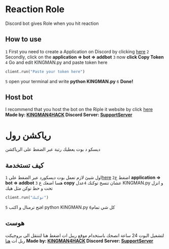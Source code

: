 # Reaction Role
Discord bot gives Role when you hit reaction
## How to use
`1` First you need to create a Application on Discord by clicking [here](https://discord.com/developers/applications/)
`2` Secondly, click on the **application => bot => addbot**
`3` now **click Copy Token**
`4` Go and edit KINGMAN.py and paste token here
```python 
client.run("Paste your token here")
```
`5` open your terminal and write **python KINGMAN.py**
`6` **Done!**
## Host bot
I recommend that you host the bot on the Riple it website 
by click [here](https://repl.it/@KINGMAN4HACK/Reaction-Role) 
**Made by: [KINGMAN4HACK](https://github.com/KINGMAN1996)
Discord Server: [SupportServer](https://discord.gg/M9fdZ9aQ9p)**
# رياكشن رول
ديسكو د بوت يعطيك رتبة عبر الضغط على الرياكشن
## كيف تستخدمة 
`1` اول شيئ لازم تعمل بوت ديسكورد عبر الضغط على[here](https://discord.com/developers/applications/)
`2`اضغط ع **application => bot => addbot**
`3` هسا اضغك ع **copy** عشان تنسخ توكنك
`4`عدل KINGMAN.py و انزل تحت و حط توكن مثل هيك 
```python
client.run("توكنك")
```
`5` افتح ترمنال و اكتب python KINGMAN.py
`6`كل شي تمام 
## هوست 
لتشغيل البوت 24 ساعة انصحك باستخدام موقع ريبل ات 
اضغط هنا لتنتقل الى بروجيكت ربل ات [هنا](https://repl.it/@KINGMAN4HACK/Reaction-Role)
**Made by: [KINGMAN4HACK](https://github.com/KINGMAN1996)
Discord Server: [SupportServer](https://discord.gg/M9fdZ9aQ9p)**
